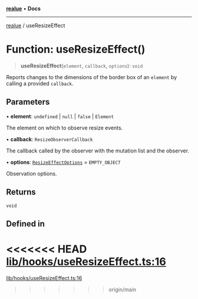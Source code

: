 [**realue**](../README.md) • **Docs**

***

[realue](../README.md) / useResizeEffect

# Function: useResizeEffect()

> **useResizeEffect**(`element`, `callback`, `options`): `void`

Reports changes to the dimensions of the border box of an `element` by calling a provided `callback`.

## Parameters

• **element**: `undefined` \| `null` \| `false` \| `Element`

The element on which to observe resize events.

• **callback**: `ResizeObserverCallback`

The callback called by the observer with the mutation list and the observer.

• **options**: [`ResizeEffectOptions`](../type-aliases/ResizeEffectOptions.md) = `EMPTY_OBJECT`

Observation options.

## Returns

`void`

## Defined in

<<<<<<< HEAD
[lib/hooks/useResizeEffect.ts:16](https://github.com/nevoland/realue/blob/cbce77129663d64110c6eeb5270a3b7841e0b453/lib/hooks/useResizeEffect.ts#L16)
=======
[lib/hooks/useResizeEffect.ts:16](https://github.com/nevoland/realue/blob/90be82ca388547f529d338e720e90d4eeb8b3263/lib/hooks/useResizeEffect.ts#L16)
>>>>>>> origin/main
